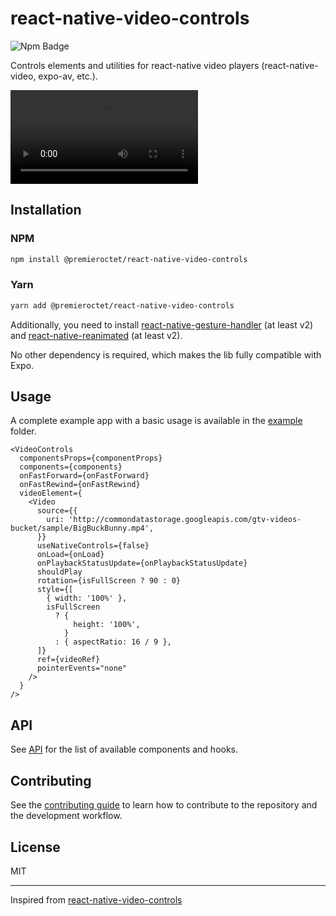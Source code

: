 # react-native-video-controls

![Npm Badge](https://img.shields.io/npm/v/@premieroctet/react-native-video-controls?style=for-the-badge)

Controls elements and utilities for react-native video players (react-native-video, expo-av, etc.).

![Demo](video-controls-demo.webm)

## Installation

### NPM

```sh
npm install @premieroctet/react-native-video-controls
```

### Yarn

```sh
yarn add @premieroctet/react-native-video-controls
```

Additionally, you need to install [react-native-gesture-handler](https://docs.swmansion.com/react-native-gesture-handler/docs/installation) (at least v2) and [react-native-reanimated](https://docs.swmansion.com/react-native-reanimated/docs/fundamentals/installation) (at least v2).

No other dependency is required, which makes the lib fully compatible with Expo.

## Usage

A complete example app with a basic usage is available in the [example](example) folder.

```tsx
<VideoControls
  componentsProps={componentProps}
  components={components}
  onFastForward={onFastForward}
  onFastRewind={onFastRewind}
  videoElement={
    <Video
      source={{
        uri: 'http://commondatastorage.googleapis.com/gtv-videos-bucket/sample/BigBuckBunny.mp4',
      }}
      useNativeControls={false}
      onLoad={onLoad}
      onPlaybackStatusUpdate={onPlaybackStatusUpdate}
      shouldPlay
      rotation={isFullScreen ? 90 : 0}
      style={[
        { width: '100%' },
        isFullScreen
          ? {
              height: '100%',
            }
          : { aspectRatio: 16 / 9 },
      ]}
      ref={videoRef}
      pointerEvents="none"
    />
  }
/>
```

## API

See [API](API.md) for the list of available components and hooks.

## Contributing

See the [contributing guide](CONTRIBUTING.md) to learn how to contribute to the repository and the development workflow.

## License

MIT

---

Inspired from [react-native-video-controls](https://github.com/itsnubix/react-native-video-controls)
